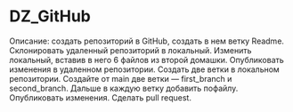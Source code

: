 # DZ_GitHub
Описание: создать репозиторий в GitHub, создать в нем ветку Readme. 
Склонировать удаленный репозиторий в локальный. Изменить локальный, вставив в него 6 файлов из второй домашки. 
Опубликовать изменения в удаленном репозитории.
Создать две ветки в локальном репозитории. Создайте от main две ветки — 
first_branch и second_branch. Дальше в каждую ветку добавить пофайлу. Опубликовать изменения. Сделать pull request.
